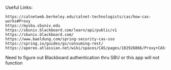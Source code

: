 Useful Links:
````
https://calnetweb.berkeley.edu/calnet-technologists/cas/how-cas-works#Proxy
https://mysbu.sbuniv.edu
https://sbuniv.blackboard.com/learn/api/public/v1
https://sbuniv.blackboard.com/
https://www.baeldung.com/spring-security-cas-sso
https://spring.io/guides/gs/consuming-rest/
https://apereo.atlassian.net/wiki/spaces/CAS/pages/102926866/Proxy+CAS+Walkthrough
````
Need to figure out Blackboard authentication thru SBU or this app will not function